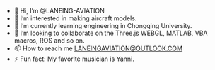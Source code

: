 - 👋 Hi, I’m @LANEING-AVIATION
- 👀 I’m interested in making aircraft models.
- 🌱 I’m currently learning engineering in Chongqing University.
- 💞️ I’m looking to collaborate on the Three.js WEBGL, MATLAB, VBA macros, ROS and so on.
- 📫 How to reach me LANEINGAVIATION@OUTLOOK.COM
- ⚡ Fun fact: My favorite musician is Yanni.

<!---
LANEING-AVIATION/LANEING-AVIATION is a ✨ special ✨ repository because its `README.md` (this file) appears on your GitHub profile.
You can click the Preview link to take a look at your changes.
--->
